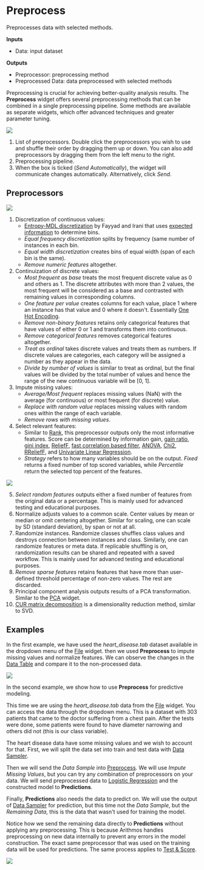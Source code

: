Preprocess
==========

Preprocesses data with selected methods.

**Inputs**

- Data: input dataset

**Outputs**

- Preprocessor: preprocessing method
- Preprocessed Data: data preprocessed with selected methods

Preprocessing is crucial for achieving better-quality analysis results. The **Preprocess** widget offers several preprocessing methods that can be combined in a single preprocessing pipeline. Some methods are available as separate widgets, which offer advanced techniques and greater parameter tuning.

![](images/preprocess-stamped.png)

1. List of preprocessors. Double click the preprocessors you wish to use and shuffle their order by dragging them up or down. You can also add preprocessors by dragging them from the left menu to the right.
2. Preprocessing pipeline.
3. When the box is ticked (*Send Automatically*), the widget will communicate changes automatically. Alternatively, click *Send*.

Preprocessors
-------------

![](images/Preprocess1-stamped.png)

1. Discretization of continuous values:
   - [Entropy-MDL discretization](http://sci2s.ugr.es/keel/pdf/algorithm/congreso/fayyad1993.pdf) by Fayyad and Irani that uses [expected information](http://kevinmeurer.com/a-simple-guide-to-entropy-based-discretization/) to determine bins.
   - *Equal frequency discretization* splits by frequency (same number of instances in each bin.
   - *Equal width discretization* creates bins of equal width (span of each bin is the same).
   - *Remove numeric features* altogether.
2. Continuization of discrete values:
   - *Most frequent as base* treats the most frequent discrete value as 0 and others as 1. The discrete attributes with more than 2 values, the most frequent will be considered as a base and contrasted with remaining values in corresponding columns.
   - *One feature per value* creates columns for each value, place 1 where an instance has that value and 0 where it doesn't. Essentially [One Hot Encoding](http://scikit-learn.org/stable/modules/generated/sklearn.preprocessing.OneHotEncoder.html).
   - *Remove non-binary features* retains only categorical features that have values of either 0 or 1 and transforms them into continuous.
   - *Remove categorical features* removes categorical features altogether.
   - *Treat as ordinal* takes discrete values and treats them as numbers. If discrete values are categories, each category will be assigned a number as they appear in the data.
   - *Divide by number of values* is similar to treat as ordinal, but the final values will be divided by the total number of values and hence the range of the new continuous variable will be [0, 1].
3. Impute missing values:
   - *Average/Most frequent* replaces missing values (NaN) with the average (for continuous) or most frequent (for discrete) value.
   - *Replace with random value* replaces missing values with random ones within the range of each variable.
   - *Remove rows with missing values*.
4. Select relevant features:
   - Similar to [Rank](../data/rank.md), this preprocessor outputs only the most informative features. Score can be determined by information gain, [gain ratio](https://en.wikipedia.org/wiki/Information_gain_ratio), [gini index](https://en.wikipedia.org/wiki/Gini_coefficient), [ReliefF](https://en.wikipedia.org/wiki/Relief_(feature_selection)), [fast correlation based filter](https://www.aaai.org/Papers/ICML/2003/ICML03-111.pdf), [ANOVA](https://en.wikipedia.org/wiki/One-way_analysis_of_variance), [Chi2](https://en.wikipedia.org/wiki/Chi-squared_distribution), [RReliefF](http://lkm.fri.uni-lj.si/rmarko/papers/robnik03-mlj.pdf), and [Univariate Linear Regression](http://scikit-learn.org/stable/modules/feature_selection.html#feature-selection-using-selectfrommodel).
   - *Strategy* refers to how many variables should be on the output. *Fixed* returns a fixed number of top scored variables, while *Percentile* return the selected top percent of the features.

![](images/Preprocess2-stamped.png)

5. *Select random features* outputs either a fixed number of features from the original data or a percentage. This is mainly used for advanced testing and educational purposes.
6. Normalize adjusts values to a common scale. Center values by mean or median or omit centering altogether. Similar for scaling, one can scale by SD (standard deviation), by span or not at all.
7. Randomize instances. Randomize classes shuffles class values and destroys connection between instances and class. Similarly, one can randomize features or meta data. If replicable shuffling is on, randomization results can be shared and repeated with a saved workflow. This is mainly used for advanced testing and educational purposes.
8. *Remove sparse features* retains features that have more than user-defined threshold percentage of non-zero values. The rest are discarded.
9. Principal component analysis outputs results of a PCA transformation. Similar to the [PCA](../unsupervised/PCA.md) widget.
10. [CUR matrix decomposition](https://en.wikipedia.org/wiki/CUR_matrix_approximation) is a dimensionality reduction method, similar to SVD.

Examples
--------

In the first example, we have used the *heart_disease.tab* dataset available in the dropdown menu of the [File](../data/file.md) widget. then we used **Preprocess** to impute missing values and normalize features. We can observe the changes in the [Data Table](../data/datatable.md) and compare it to the non-processed data.

![](images/Preprocess-Example1.png)

In the second example, we show how to use **Preprocess** for predictive modeling.

This time we are using the *heart_disease.tab* data from the [File](../data/file.md) widget. You can access the data through the dropdown menu. This is a dataset with 303 patients that came to the doctor suffering from a chest pain. After the tests were done, some patients were found to have diameter narrowing and others did not (this is our class variable).

The heart disease data have some missing values and we wish to account for that. First, we will split the data set into train and test data with [Data Sampler](../data/datasampler.md).

Then we will send the *Data Sample* into [Preprocess](../data/preprocess.md). We will use *Impute Missing Values*, but you can try any combination of preprocessors on your data. We will send preprocessed data to [Logistic Regression](../model/logisticregression.md) and the constructed model to **Predictions**.

Finally, **Predictions** also needs the data to predict on. We will use the output of [Data Sampler](../data/datasampler.md) for prediction, but this time not the *Data Sample*, but the *Remaining Data*, this is the data that wasn't used for training the model.

Notice how we send the remaining data directly to **Predictions** without applying any preprocessing. This is because Arithmos handles preprocessing on new data internally to prevent any errors in the model construction. The exact same preprocessor that was used on the training data will be used for predictions. The same process applies to [Test & Score](../evaluate/testandscore.md).

![](../evaluate/images/Predictions-Example2.png)
